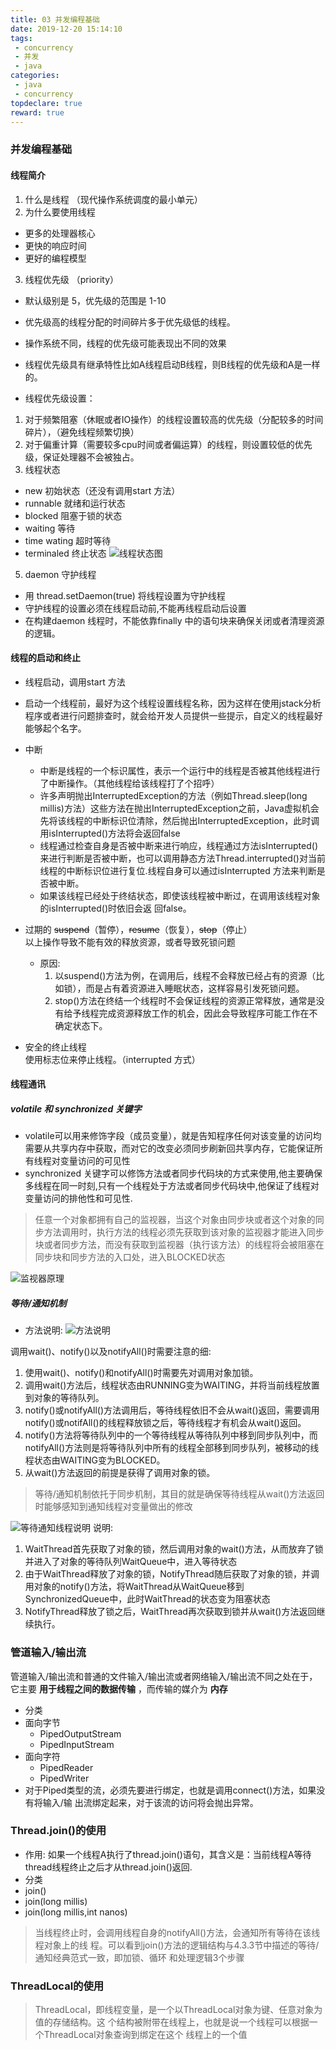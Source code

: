 ```yaml
---
title: 03 并发编程基础
date: 2019-12-20 15:14:10
tags:
 - concurrency
 - 并发
 - java
categories:
 - java
 - concurrency
topdeclare: true
reward: true
---
```

### 并发编程基础

#### 线程简介
1. 什么是线程 （现代操作系统调度的最小单元）
2. 为什么要使用线程
  - 更多的处理器核心
  - 更快的响应时间
  - 更好的编程模型
<!--more-->
3. 线程优先级 （priority）
 - 默认级别是 5，优先级的范围是 1-10
 - 优先级高的线程分配的时间碎片多于优先级低的线程。
 - 操作系统不同，线程的优先级可能表现出不同的效果
 - 线程优先级具有继承特性比如A线程启动B线程，则B线程的优先级和A是一样的。

 - 线程优先级设置：
  1. 对于频繁阻塞（休眠或者IO操作）的线程设置较高的优先级（分配较多的时间碎片），（避免线程频繁切换）
  2. 对于偏重计算（需要较多cpu时间或者偏运算）的线程，则设置较低的优先级，保证处理器不会被独占。
4. 线程状态
  - new 初始状态（还没有调用start 方法）
  - runnable 就绪和运行状态
  - blocked 阻塞于锁的状态
  - waiting 等待
  - time wating 超时等待
  - terminaled 终止状态
  ![线程状态图](/zbcn.github.io/assets/postImg/thread/img/状态图.jpg)
5. daemon 守护线程  
 - 用 thread.setDaemon(true) 将线程设置为守护线程
 - 守护线程的设置必须在线程启动前,不能再线程启动后设置
 - 在构建daemon 线程时，不能依靠finally 中的语句块来确保关闭或者清理资源的逻辑。
#### 线程的启动和终止
-  线程启动，调用start 方法
  - 启动一个线程前，最好为这个线程设置线程名称，因为这样在使用jstack分析程序或者进行问题排查时，就会给开发人员提供一些提示，自定义的线程最好能够起个名字。
- 中断
    - 中断是线程的一个标识属性，表示一个运行中的线程是否被其他线程进行了中断操作。（其他线程给该线程打了个招呼）
    - 许多声明抛出InterruptedException的方法（例如Thread.sleep(long millis)方法）这些方法在抛出InterruptedException之前，Java虚拟机会先将该线程的中断标识位清除，然后抛出InterruptedException，此时调用isInterrupted()方法将会返回false
    - 线程通过检查自身是否被中断来进行响应，线程通过方法isInterrupted()来进行判断是否被中断，也可以调用静态方法Thread.interrupted()对当前线程的中断标识位进行复位.线程自身可以通过isInterrupted 方法来判断是否被中断。
    - 如果该线程已经处于终结状态，即使该线程被中断过，在调用该线程对象的isInterrupted()时依旧会返
回false。
- 过期的 ~~suspend~~（暂停），~~resume~~（恢复），~~stop~~（停止）  
 以上操作导致不能有效的释放资源，或者导致死锁问题
  - 原因:
    1. 以suspend()方法为例，在调用后，线程不会释放已经占有的资源（比如锁），而是占有着资源进入睡眠状态，这样容易引发死锁问题。
    2. stop()方法在终结一个线程时不会保证线程的资源正常释放，通常是没有给予线程完成资源释放工作的机会，因此会导致程序可能工作在不确定状态下。

- 安全的终止线程  
 使用标志位来停止线程。（interrupted 方式）
#### 线程通讯

##### volatile 和 synchronized 关键字
  - volatile可以用来修饰字段（成员变量），就是告知程序任何对该变量的访问均需要从共享内存中获取，而对它的改变必须同步刷新回共享内存，它能保证所有线程对变量访问的可见性
  - synchronized 关键字可以修饰方法或者同步代码块的方式来使用,他主要确保多线程在同一时刻,只有一个线程处于方法或者同步代码块中,他保证了线程对变量访问的排他性和可见性.

> 任意一个对象都拥有自己的监视器，当这个对象由同步块或者这个对象的同步方法调用时，执行方法的线程必须先获取到该对象的监视器才能进入同步块或者同步方法，而没有获取到监视器（执行该方法）的线程将会被阻塞在同步块和同步方法的入口处，进入BLOCKED状态

![监视器原理](/zbcn.github.io/assets/postImg/thread/img/监视器原理.jpg)
##### 等待/通知机制
- 方法说明:
![方法说明](/zbcn.github.io/assets/postImg/thread/img/等待通知方法说明.jpg)

调用wait()、notify()以及notifyAll()时需要注意的细:
  1. 使用wait()、notify()和notifyAll()时需要先对调用对象加锁。
  2. 调用wait()方法后，线程状态由RUNNING变为WAITING，并将当前线程放置到对象的等待队列。
  3. notify()或notifyAll()方法调用后，等待线程依旧不会从wait()返回，需要调用notify()或notifAll()的线程释放锁之后，等待线程才有机会从wait()返回。
  4. notify()方法将等待队列中的一个等待线程从等待队列中移到同步队列中，而notifyAll()方法则是将等待队列中所有的线程全部移到同步队列，被移动的线程状态由WAITING变为BLOCKED。
  4. 从wait()方法返回的前提是获得了调用对象的锁。

> 等待/通知机制依托于同步机制，其目的就是确保等待线程从wait()方法返回时能够感知到通知线程对变量做出的修改

![等待通知线程说明](/zbcn.github.io/assets/postImg/thread/img/等待通知线程说明.jpg)
说明:
1. WaitThread首先获取了对象的锁，然后调用对象的wait()方法，从而放弃了锁并进入了对象的等待队列WaitQueue中，进入等待状态
2. 由于WaitThread释放了对象的锁，NotifyThread随后获取了对象的锁，并调用对象的notify()方法，将WaitThread从WaitQueue移到SynchronizedQueue中，此时WaitThread的状态变为阻塞状态
3. NotifyThread释放了锁之后，WaitThread再次获取到锁并从wait()方法返回继续执行。

### 管道输入/输出流  
管道输入/输出流和普通的文件输入/输出流或者网络输入/输出流不同之处在于，它主要
__用于线程之间的数据传输__ ，而传输的媒介为 __内存__

- 分类
 - 面向字节
   - PipedOutputStream
   - PipedInputStream
 - 面向字符
   - PipedReader
   - PipedWriter
  - 对于Piped类型的流，必须先要进行绑定，也就是调用connect()方法，如果没有将输入/输
出流绑定起来，对于该流的访问将会抛出异常。

### Thread.join()的使用
- 作用: 如果一个线程A执行了thread.join()语句，其含义是：当前线程A等待thread线程终止之后才从thread.join()返回.
- 分类
 - join()
 - join(long millis)
 - join(long millis,int nanos)

> 当线程终止时，会调用线程自身的notifyAll()方法，会通知所有等待在该线程对象上的线
程。可以看到join()方法的逻辑结构与4.3.3节中描述的等待/通知经典范式一致，即加锁、循环
和处理逻辑3个步骤

### ThreadLocal的使用
> ThreadLocal，即线程变量，是一个以ThreadLocal对象为键、任意对象为值的存储结构。这
个结构被附带在线程上，也就是说一个线程可以根据一个ThreadLocal对象查询到绑定在这个
线程上的一个值
